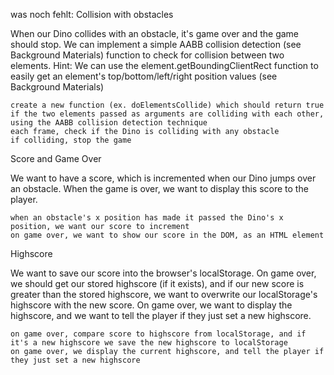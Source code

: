 was noch fehlt:
Collision with obstacles

When our Dino collides with an obstacle, it's game over and the game should stop. We can implement a simple AABB collision detection (see Background Materials) function to check for collision between two elements.
Hint: We can use the element.getBoundingClientRect function to easily get an element's top/bottom/left/right position values (see Background Materials)

    create a new function (ex. doElementsCollide) which should return true if the two elements passed as arguments are colliding with each other, using the AABB collision detection technique
    each frame, check if the Dino is colliding with any obstacle
    if colliding, stop the game

Score and Game Over

We want to have a score, which is incremented when our Dino jumps over an obstacle. When the game is over, we want to display this score to the player.

    when an obstacle's x position has made it passed the Dino's x position, we want our score to increment
    on game over, we want to show our score in the DOM, as an HTML element

Highscore

We want to save our score into the browser's localStorage. On game over, we should get our stored highscore (if it exists), and if our new score is greater than the stored highscore, we want to overwrite our localStorage's highscore with the new score. On game over, we want to display the highscore, and we want to tell the player if they just set a new highscore.

    on game over, compare score to highscore from localStorage, and if it's a new highscore we save the new highscore to localStorage
    on game over, we display the current highscore, and tell the player if they just set a new highscore
